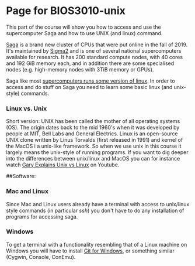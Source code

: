 # Page for BIOS3010-unix

This part of the course will show you how to access and use the supercomputer Saga and how to use UNIX (and linux) command.

[Saga](https://www.sigma2.no/systems#saga) is a brand new cluster of CPUs that were put online in the fall of 2019. It's maintained by [Sigma2](https://www.sigma2.no/) and is one of several national supercomputers available for research. It has 200 standard compute nodes, with 40 cores and 192 GiB memory each, and in addition there are some specialised nodes (e.g. high-memory nodes with 3TiB memory or GPUs).

Saga like most [supercomputers runs some version of linux](https://en.wikipedia.org/wiki/Supercomputer_operating_systems). In order to access and do stuff on Saga you need to learn some basic linux (and unix-style) commands.

### Linux vs. Unix
Short version: UNIX has been called the mother of all operating systems (OS). The origin dates back to the mid 1960's when it was developed by people at MIT, Bell Labs and General Electrics. Linux is an open-source UNIX clone written by Linus Torvalds (first released in 1991) and kernel of the MacOS i a unix-like framework. So when we use unix in this course it largely means the unix-style of running programs. If you want to dig deeper into the differences between unix/linux and MacOS you can for instance watch [Gary Explains Unix vs Linux](https://youtu.be/jowCUo_UGts) on Youtube.


##Software:

### Mac and Linux
Since Mac and Linux users already have a terminal with access to unix/linux style commands (in particular _ssh_) you don't have to do any installation of programs for accessing saga.

### Windows
To get a terminal with a functionality resembling that of a Linux machine on Windows you will have to install [Git for Windows](https://gitforwindows.org/), or something similar (Cygwin, Console, ConEmu). 
